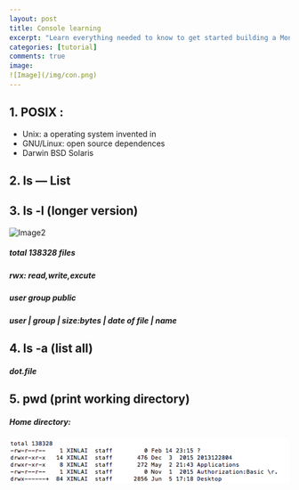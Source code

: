 ```yaml
---
layout: post
title: Console learning
excerpt: "Learn everything needed to know to get started building a MongoDB-based app and including a brief Python introduction"
categories: [tutorial]
comments: true
image:
![Image](/img/con.png)
---
```

## **1. POSIX :**
* Unix: a operating system invented in
* GNU/Linux: open source dependences
* Darwin BSD Solaris

## **2. ls — List**
## **3. ls -l (longer version)**
![Image2](/img/con1.png)
##### total 138328 files
##### rwx: read,write,excute
##### user group public
##### user | group |  size:bytes | date of file |  name

## **4. ls -a (list all)**
##### dot.file

## **5. pwd (print working directory)**
##### Home directory:
![Image3](/img/con2.png)


